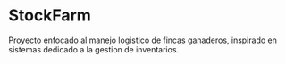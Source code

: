 # StockFarm
Proyecto enfocado al manejo logistico de fincas ganaderos, inspirado en sistemas dedicado a la gestion de inventarios.
